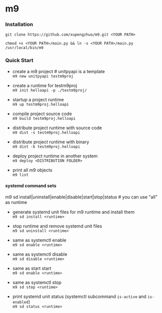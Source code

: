 # m9
### Installation

```git clone https://github.com/xupengzhuo/m9.git <YOUR PATH> ```

```chmod +x <YOUR PATH>/main.py && ln -s <YOUR PATH>/main.py /usr/local/bin/m9 ```


### Quick Start

- create a m9 project # unitpyapi is a template\
```m9 new unitpyapi testm9proj```

- create a runtime for testm9proj\
```m9 init helloapi -p ./testm9proj/```


- startup a project runtime\
```m9 up testm9proj.helloapi```

- compile project source code\
```m9 build testm9proj.helloapi```

- distribute project runtime with source code\
```m9 dist -s testm9proj.helloapi```

- distribute project runtime with binary\
```m9 dist -b testm9proj.helloapi```

- deploy project runtime in another system\
```m9 deploy <DISTRIBUTION FOLDER>```

- print all m9 objects\
```m9 list```

#### systemd command sets
m9 sd install|uninstall|enable|disable|start|stop|status <runtime>   # you can use "all" as runtime

- generate systemd unit files for m9 runtime and install them\
```m9 sd install <runtime>```
- stop runtime and remove systemd unit files\
```m9 sd uninstall <runtime>```
- same as systemctl enable\
```m9 sd enable <runtime>```
- same as systemctl disable\
```m9 sd disable <runtime>```
- same as start start\
```m9 sd enable <runtime>```
- same as systemctl stop\
```m9 sd stop <runtime>```

- print systemd unit status (systemctl subcommand `is-active` and `is-enabled`) \
```m9 sd status <runtime>```
